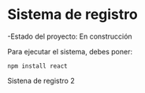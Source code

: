 <h1>Sistema de registro</h1>

-Estado del proyecto: En construcción

Para ejecutar el sistema, debes poner:

```npm install react```


Sistena de registro 2
